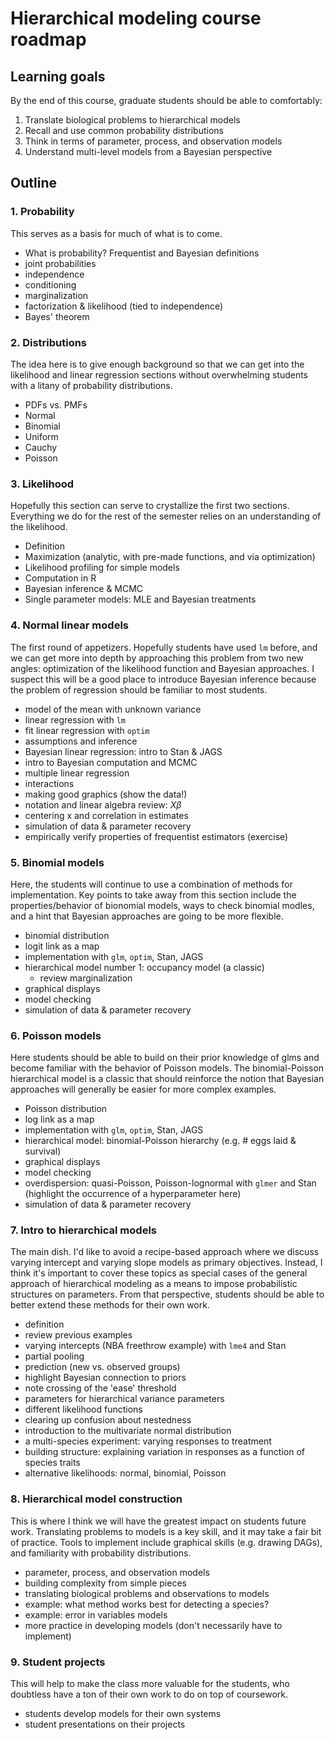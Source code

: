 # Hierarchical modeling course roadmap

## Learning goals

By the end of this course, graduate students should be able to comfortably:

1. Translate biological problems to hierarchical models
2. Recall and use common probability distributions
3. Think in terms of parameter, process, and observation models
4. Understand multi-level models from a Bayesian perspective

## Outline

### 1. Probability

This serves as a basis for much of what is to come.

- What is probability? Frequentist and Bayesian definitions
- joint probabilities
- independence
- conditioning
- marginalization
- factorization & likelihood (tied to independence)
- Bayes' theorem

### 2. Distributions

The idea here is to give enough background so that we can get into the likelihood and linear regression sections without overwhelming students with a litany of probability distributions.

- PDFs vs. PMFs
- Normal
- Binomial
- Uniform
- Cauchy
- Poisson

### 3. Likelihood

Hopefully this section can serve to crystallize the first two sections. Everything we do for the rest of the semester relies on an understanding of the likelihood.

- Definition
- Maximization (analytic, with pre-made functions, and via optimization)
- Likelihood profiling for simple models
- Computation in R
- Bayesian inference & MCMC
- Single parameter models: MLE and Bayesian treatments

### 4. Normal linear models

The first round of appetizers. Hopefully students have used `lm` before, and we can get more into depth by approaching this problem from two new angles: optimization of the likelihood function and Bayesian approaches. I suspect this will be a good place to introduce Bayesian inference because the problem of regression should be familiar to most students.

- model of the mean with unknown variance
- linear regression with `lm`
- fit linear regression with `optim`
- assumptions and inference
- Bayesian linear regression: intro to Stan & JAGS
- intro to Bayesian computation and MCMC
- multiple linear regression
- interactions
- making good graphics (show the data!)
- notation and linear algebra review: $X\beta$
- centering x and correlation in estimates
- simulation of data & parameter recovery
- empirically verify properties of frequentist estimators (exercise)

### 5. Binomial models

Here, the students will continue to use a combination of methods for implementation. Key points to take away from this section include the properties/behavior of bionomial models, ways to check binomial modles, and a hint that Bayesian approaches are going to be more flexible.

- binomial distribution
- logit link as a map
- implementation with `glm`, `optim`, Stan, JAGS
- hierarchical model number 1: occupancy model (a classic)
  - review marginalization
- graphical displays
- model checking
- simulation of data & parameter recovery

### 6. Poisson models

Here students should be able to build on their prior knowledge of glms and become familiar with the behavior of Poisson models. The binomial-Poisson hierarchical model is a classic that should reinforce the notion that Bayesian approaches will generally be easier for more complex examples.

- Poisson distribution
- log link as a map
- implementation with `glm`, `optim`, Stan, JAGS
- hierarchical model: binomial-Poisson hierarchy (e.g. # eggs laid & survival)
- graphical displays
- model checking
- overdispersion: quasi-Poisson, Poisson-lognormal with `glmer` and Stan (highlight the occurrence of a hyperparameter here)
- simulation of data & parameter recovery

### 7. Intro to hierarchical models

The main dish. I'd like to avoid a recipe-based approach where we discuss varying intercept and varying slope models as primary objectives. Instead, I think it's important to cover these topics as special cases of the general approach of hierarchical modeling as a means to impose probabilistic structures on parameters. From that perspective, students should be able to better extend these methods for their own work.

- definition
- review previous examples
- varying intercepts (NBA freethrow example) with `lme4` and Stan
- partial pooling
- prediction (new vs. observed groups)
- highlight Bayesian connection to priors
- note crossing of the 'ease' threshold
- parameters for hierarchical variance parameters
- different likelihood functions
- clearing up confusion about nestedness
- introduction to the multivariate normal distribution
- a multi-species experiment: varying responses to treatment
- building structure: explaining variation in responses as a function of species traits
- alternative likelihoods: normal, binomial, Poisson

### 8. Hierarchical model construction

This is where I think we will have the greatest impact on students future work. Translating problems to models is a key skill, and it may take a fair bit of practice. Tools to implement include graphical skills (e.g. drawing DAGs), and familiarity with probability distributions.

- parameter, process, and observation models
- building complexity from simple pieces
- translating biological problems and observations to models
- example: what method works best for detecting a species?
- example: error in variables models
- more practice in developing models (don't necessarily have to implement)

### 9. Student projects

This will help to make the class more valuable for the students, who doubtless have a ton of their own work to do on top of coursework.

- students develop models for their own systems
- student presentations on their projects
